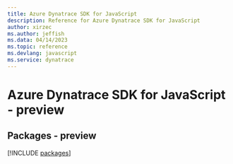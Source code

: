 ```yaml
---
title: Azure Dynatrace SDK for JavaScript
description: Reference for Azure Dynatrace SDK for JavaScript
author: xirzec
ms.author: jeffish
ms.data: 04/14/2023
ms.topic: reference
ms.devlang: javascript
ms.service: dynatrace
---
```

# Azure Dynatrace SDK for JavaScript - preview
## Packages - preview
[!INCLUDE [packages](dynatrace-index.md)]